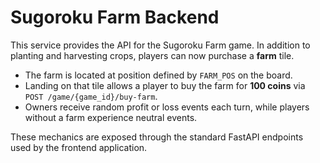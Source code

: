 # Sugoroku Farm Backend

This service provides the API for the Sugoroku Farm game. In addition to
planting and harvesting crops, players can now purchase a **farm** tile.

* The farm is located at position defined by `FARM_POS` on the board.
* Landing on that tile allows a player to buy the farm for **100 coins** via
  `POST /game/{game_id}/buy-farm`.
* Owners receive random profit or loss events each turn, while players without
  a farm experience neutral events.

These mechanics are exposed through the standard FastAPI endpoints used by the
frontend application.
